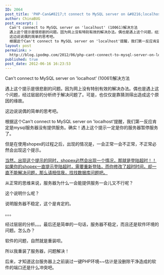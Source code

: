 ```yaml
---
ID: 2064
post_title: 'PHP-Can&#8217;t connect to MySQL server on &#8216;localhost&#8217; (10061)（ShopEX登陆超时）'
author: ChinaBUG
post_excerpt: |
  Can't connect to MySQL server on 'localhost' (10061)解决方法
  遇上这个提示是很悲剧的问题。因为网上没有特别有效的解决办法。偶也是遇上这个问题，经过层层的分析终于解决问题了。可是，也仅仅是靠猜测得出造成这个原因的缘故。
  这边说说偶的简单的思考吧。
  根据这个Can't connect to MySQL server on 'localhost'提醒，我们第一反应肯定是mysql服务器没有提供服务。确实！遇上这个提示一定是你的服务器暂停服务了。
layout: post
permalink: >
  http://blog.ipodmp.com/2012/06/php-cant-connect-to-mysql-server-on-localhost-10061-shopex-timeout.html
published: true
post_date: 2012-06-16 16:23:53
---
```

Can't connect to MySQL server on 'localhost' (10061)解决方法

遇上这个提示是很悲剧的问题。因为网上没有特别有效的解决办法。偶也是遇上这个问题，经过层层的分析终于解决问题了。可是，也仅仅是靠猜测得出造成这个原因的缘故。

这边说说偶的简单的思考吧。

根据这个Can't connect to MySQL server on 'localhost'提醒，我们第一反应肯定是mysql服务器没有提供服务。确实！遇上这个提示一定是你的服务器暂停服务了。

但是在使用shopex的过程之后，出现的情况是，一会正常一会不正常，不正常必然会出现这个提示。

<span style="text-decoration: underline;">当然，出现这个提示的同时，shopex必然会出现一个情况，那就是登陆超时！！如果你的shopex一直提示登陆超时，需要重新登陆，而你修改了超时时间，却一直不能解决问题，那么请相信我，找找数据库问题吧。</span>

从正常的思维来说，服务器为什么一会能提供服务一会儿又不行呢？

这个说明什么呢？

说明服务器不稳定，这个是肯定的。

。。。

经过层层的分析。。。最后还是简单的一句话，服务器不稳定，而且还是软件环境的问题。怎么办？

软件的问题，自然就是重装呗。

所以我重装了服务器，问题解决！

后来，才知道这台服务器上之前装过一键PHP环境~~估计是没删除干净造成的软件的端口还是什么冲突吧。

&nbsp;